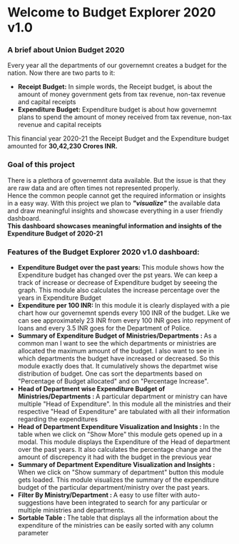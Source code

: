 <h1> Welcome to Budget Explorer 2020 v1.0</h1>
<h3>A brief about Union Budget 2020</h3>
<p>Every year all the departments of our governemnt creates a budget for the nation. Now there are two parts to it: 
<ul>
<li><b>Receipt Budget:</b> In simple words, the Receipt budget, is about the amount of money government gets from tax revenue, non-tax revenue and capital receipts </li>
<li><b>Expenditure Budget:</b> Expenditure budget is about how governemnt plans to spend the amount of money received from tax revenue, non-tax revenue and capital receipts </li>
</ul>
</p>
This financial year 2020-21 the Receipt Budget and the Expenditure budget amounted for <b>30,42,230 Crores INR.</b>
<h3>Goal of this project</h3>
<p>
 There is a plethora of governemnt data available. But the issue is that they are raw data and are often times not represented properly. <br/>
Hence the common people cannot get the required information or insights in a easy way.
With this project we plan to <b><i>"visualize"</i></b> the available data and draw meaningful insights and showcase everything in a user friendly dashboard. <br/>
 <b>This dashboard showcases meaningful information and insights of the Expenditure Budget of 2020-21
</b>
</p>
<h3>Features of the Budget Explorer 2020 v1.0 dashboard: </h3>
<ul>
 <li><b>Expenditure Budget over the past years: </b> This module shows how the Expenditure budget has changed over the pst 
  years. We can keep a track of increase or decrease of Expenditure budget by seeeing the graph. This module also calculates the increase percentage over the years in Expenditure Budget</li>
  <li><b>Expenditure per 100 INR: </b> In this module it is clearly displayed with a pie chart how our governemnt spends every 100 INR of the budget. Like we can see approximately 23 INR from every 100 INR goes into repyment of loans and every 3.5 INR goes for the Department of Police.</li>
   <li><b>Summary of Expenditure Budget of Ministries/Departments : </b> As a common man I want to see the which departments or ministries are allocated the maximum amount of the budget. I also want to see in which departments the budget have increased or decreased. So this module exactly does that. It cumulatively shows the departmet wise distribution of budget. One cas sort the departments based on "Percentage of Budget allocated" and  on "Percentage Increase".  </li>
    <li><b>Head of Department wise Expenditure Budget of Ministries/Departments : </b> A particular department or ministry can have multiple "Head of Expenditure". In this module all the ministries and their respective "Head of Expenditure" are tabulated with all their information regarding the expenditures  </li>
  <li><b>Head of Department Expenditure Visualization and Insights : </b> In the table when we click on "Show More" this module gets opened up in a modal. This module displays the Expenditure of the Head of department over the past years. It also calculates the percentage change and the amount of discrepency it had with the budget in the previous year </li>
   <li><b>Summary of Department Expenditure Visualization and Insights : </b> When we click on "Show summary of department" button this module gets loaded. This module visualizes the summary of the expenditure budget of the particular department/ministry over the past years.</li>
   <li><b>Filter By Ministry/Department : </b> A easy to use filter with auto-suggestions have been integrated to search for any particular or multiple ministries and departments.</li>
    <li><b>Sortable Table : </b> The table that displays all the information about the expenditure of the ministries can be easily sorted with any column parameter</li>
</ul>


